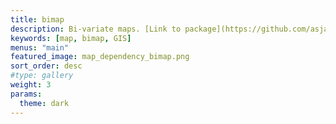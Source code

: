 ```yaml
---
title: bimap
description: Bi-variate maps. [Link to package](https://github.com/asjadnaqvi/stata-bimap).
keywords: [map, bimap, GIS]
menus: "main"
featured_image: map_dependency_bimap.png
sort_order: desc
#type: gallery
weight: 3
params:
  theme: dark
---
```

